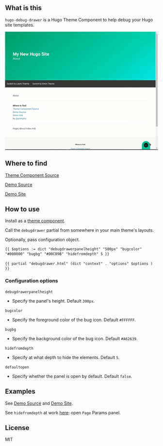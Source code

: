 ## What is this

`hugo-debug-drawer` is a Hugo Theme Component to help debug your Hugo site templates. 

![Debug Drawer](/static/videos/debugdrawer03.gif)


## Where to find

[Theme Component Source](https://github.com/pointyfar/hugo-debug-drawer)

[Demo Source](https://github.com/pointyfar/debug-drawer-demo)

[Demo Site](https://stupefied-hawking-fb6338.netlify.com/)

## How to use

Install as a [theme component](https://gohugo.io/getting-started/quick-start/#step-3-add-a-theme).

Call the `debugdrawer` partial from somewhere in your main theme's layouts.

Optionally, pass configuration object.

```
{{ $options := dict "debugdrawerpanelheight" "500px" "bugcolor" "#000000" "bugbg" "#00C09B" "hidefromdepth" 5 }}

{{ partial "debugdrawer.html" (dict "context" . "options" $options ) }}
```


### Configuration options

`debugdrawerpanelheight`
- Specify the panel's height. Default `300px`.

`bugcolor`
- Specify the foreground color of the bug icon. Default `#FFFFFF`.

`bugbg`
- Specify the background color of the bug icon. Default `#A62639`.

`hidefromdepth` 
- Specify at what depth to hide the elements. Default `5`.

`defaultopen`
- Specify whether the panel is open by default. Default `false`.


## Examples

See [Demo Source](https://github.com/pointyfar/debug-drawer-demo) and 
[Demo Site](https://stupefied-hawking-fb6338.netlify.com/). 

See `hidefromdepth` at work [here](https://stupefied-hawking-fb6338.netlify.com/about/): open `Page` Params panel.


## License

MIT